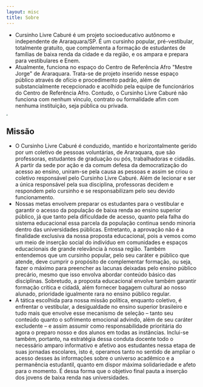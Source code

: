 ```yaml
---
layout: misc
title: Sobre
---
```


- Cursinho Livre Caburé é um projeto socioeducativo autônomo e independente de Araraquara/SP. É um cursinho popular, pré-vestibular, totalmente gratuito, que complementa a formação de estudantes de famílias de baixa renda da cidade e da região, e os ampara e prepara para vestibulares e Enem.
- Atualmente, funciona no espaço do Centro de Referência Afro "Mestre Jorge" de Araraquara. Trata-se de projeto inserido nesse espaço público através de ofício e procedimento padrão, além de substancialmente recepcionado e acolhido pela equipe de funcionários do Centro de Referência Afro. Contudo, o Cursinho Livre Caburé não funciona com nenhum vínculo, contrato ou formalidade afim com nenhuma instituição, seja pública ou privada.

<img src="https://archive.org/download/sharon-mccutcheon-eMP4sYPJ9x0-unsplash/sharon-mccutcheon-eMP4sYPJ9x0-unsplash.jpg" style="zoom: 25%;" >

## Missão

- O Cursinho Livre Caburé é conduzido, mantido e horizontalmente gerido por um coletivo de pessoas voluntárias, de Araraquara, que são professoras, estudantes de graduação ou pós, trabalhadoras e cidadãs. A partir da sede por ação e da comum defesa da democratização do acesso ao ensino, uniram-se pela causa as pessoas e assim se criou o coletivo responsável pelo Cursinho Livre Caburé. Além de lecionar e ser a única responsável pela sua disciplina, professoras decidem e respondem pelo cursinho e se responsabilizam pelo seu devido funcionamento.
- Nossas metas envolvem preparar os estudantes para o vestibular e garantir o acesso da população de baixa renda ao ensino superior público, já que tanto pela dificuldade de acesso, quanto pela falha do sistema educacional essa parcela da população continua sendo minoria dentro das universidades públicas. Entretanto, a aprovação não é a finalidade exclusiva da nossa proposta educacional, pois a vemos como um meio de inserção social do indivíduo em comunidades e espaços educacionais de grande relevância à nossa região. Também entendemos que um cursinho popular, pelo seu caráter e público que atende, deve cumprir o propósito de complementar formação, ou seja, fazer o máximo para preencher as lacunas deixadas pelo ensino público precário, mesmo que isso envolva abordar conteúdo básico das disciplinas. Sobretudo, a proposta educacional envolve também garantir formação crítica e cidadã, além fornecer bagagem cultural ao nosso alunado, prioridade igualmente rara no ensino público regular.
- A tática escolhida para nossa missão política, enquanto coletivo, é enfrentar o vestibular, a desigualdade no ensino superior brasileiro e tudo mais que envolve esse mecanismo de seleção – tanto seu conteúdo quanto o sofrimento emocional advindo, além de seu caráter excludente – e assim assumir como responsabilidade prioritária do agora o preparo nosso e dos alunos em todas as instâncias. Inclui-se também, portanto, na estratégia dessa conduta docente todo o necessário amparo informativo e afetivo aos estudantes nessa etapa de suas jornadas escolares, isto é, operamos tanto no sentido de ampliar o acesso desses às informações sobre o universo acadêmico e a permanência estudantil, quanto em dispor máxima solidariedade e afeto para o momento. É dessa forma que o objetivo final pauta a inserção dos jovens de baixa renda nas universidades.